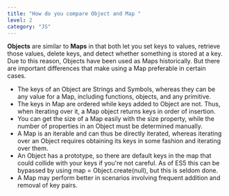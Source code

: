 ```yaml
---
title: "How do you compare Object and Map "
level: 2
category: "JS"
---
```


**Objects** are similar to **Maps** in that both let you set keys to values, retrieve those values, delete keys, and detect whether something is stored at a key. Due to this reason, Objects have been used as Maps historically. But there are important differences that make using a Map preferable in certain cases.

- The keys of an Object are Strings and Symbols, whereas they can be any value for a Map, including functions, objects, and any primitive.
- The keys in Map are ordered while keys added to Object are not. Thus, when iterating over it, a Map object returns keys in order of insertion.
- You can get the size of a Map easily with the size property, while the number of properties in an Object must be determined manually.
- A Map is an iterable and can thus be directly iterated, whereas iterating over an Object requires obtaining its keys in some fashion and iterating over them.
- An Object has a prototype, so there are default keys in the map that could collide with your keys if you're not careful. As of ES5 this can be bypassed by using map = Object.create(null), but this is seldom done.
- A Map may perform better in scenarios involving frequent addition and removal of key pairs.
